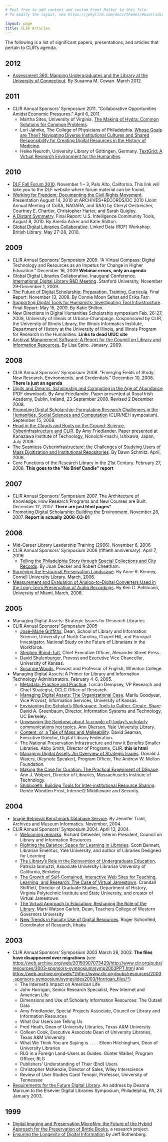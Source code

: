 ```yaml
---
# Feel free to add content and custom Front Matter to this file.
# To modify the layout, see https://jekyllrb.com/docs/themes/#overriding-theme-defaults

layout: page
title: CLIR Articles
---
```


The following is a list of significant papers, presentations, and articles that pertain to CLIR’s agenda.

## 2012

* [Assessment 360: Mapping Undergraduates and the Library at the University of Connecticut](https://zenodo.org/record/7616115). By Susanna M. Cowan. March 2012.

## 2011

* CLIR Annual Sponsors’ Symposium 2011. “Collaborative Opportunities Amidst Economic Pressures.” April 6, 2011.
  * Martha Sites, University of Virginia. [The Making of Hydra: Common Solutions for Common Problems](https://zenodo.org/record/7616075).
  * Lori Jahnke, The College of Physicians of Philadelphia. [Whose Goals are They? Navigating Diverse Institutional Cultures and Shared Responsibility for Creating Digital Resources in the History of Medicine](https://zenodo.org/record/7616083).
  * Heike Neuroth, University Library of Göttingen, Germany. [TextGrid: A Virtual Research Environment for the Humanities](https://zenodo.org/record/7616105).


## 2010

* [DLF Fall Forum 2010](https://www.diglib.org/dlf-events/fall2010/). November 1 – 3, Palo Alto, California. This link will take you to the DLF website where forum material can be found.
* [Working for Freedom: Documenting the Civil Rights Movement](https://zenodo.org/record/7615839). Presentation August 14, 2010 at ARCHIVES*RECORDS/DC 2010 (Joint Annual Meeting of CoSA, NAGARA, and SAA) by Cheryl Oestreicher, Courtney E. Chartier, Christopher Harter, and Sarah Quigley.
* [A Distant Symmetry](https://zenodo.org/record/7615859). Final Report: U.S. Intelligence Community Tools, August 8, 2010. By Amelia Acker and Katie Shilton.
* [Global Digital Libraries Collaborative](https://zenodo.org/record/7615880). Linked Data (RDF) Workshop. British Library. May 27-28, 2010.


## 2009

* CLIR Annual Sponsors’ Symposium 2009. “A Virtual Compass: Digital Technology and Resources as an Impetus for Change in Higher Education.”
December 16, 2009 **Webinar errors, only an agenda**
* Global Digital Libraries Collaborative. Inaugural Conference. [International Digital Library R&D Meeting](https://zenodo.org/record/7615813). Stanford University, November 29-December 1, 2009.
* [The Future of Digital Scholarship: Preparation, Training, Curricula](https://zenodo.org/record/7615497). Final Report: November 13, 2009. By Connie Moon Sehat and Erika Farr.
* [Supporting Digital Tools for Humanists: Investigating Tool Infrastructure](https://zenodo.org/record/7615495). Final Report: May 15, 2009. By Katie Shilton.
* New Directions in Digital Humanities Scholarship symposium Feb. 26-27, 2009, University of Illinois at Urbana-Champaign. Cosponsored by CLIR, the University of Illinois Library, the Illinois Informatics Institute, Department of History at the University of Illinois, and Illinois Program for Research in the Humanities. **Links to dead UIUC site**
* [Archival Management Software: A Report for the Council on Library and Information Resources](https://zenodo.org/record/7615490). By Lisa Spiro. January, 2009.

## 2008

* CLIR Annual Sponsors’ Symposium 2008. “Emerging Fields of Study: New Research, Environments, and Credentials.” December 10, 2008. **There is just an agenda**
* [Digits and Dreams: Scholarship and Computing in the Age of Abundance]() (PDF download). By Amy Friedlander. Paper presented at Royal Irish Academy, Dublin, Ireland, 23 September 2008. Revised 2 December 2008.
* [Promoting Digital Scholarship: Formulating Research Challenges in the Humanities, Social Sciences and Computation](https://zenodo.org/record/7615476) (CLIR/NEH symposium). September 15, 2008.
* [Head in the Clouds and Boots on the Ground: Science, Cyberinfrastructure and CLIR](https://zenodo.org/record/7615466). By Amy Friedlander. Paper presented at Kanazawa Institute of Technology, Nonoichi-machi, Ishikawa, Japan, July 2008.
* [The Seamless Cyberinfrastructure: the Challenges of Studying Users of Mass Digitization and Institutional Repositories](https://zenodo.org/record/7615462). By Dawn Schmitz. April, 2008.
* Core Functions of the Research Library in the 21st Century. February 27, 2008. **This goes to the "No Brief Candle" report**

## 2007
* CLIR Annual Sponsors’ Symposium 2007. The Architecture of Knowledge: How Research Programs and New Courses are Built. December 12, 2007. **There are just html pages***
* [Promoting Digital Scholarship: Building the Environment](https://zenodo.org/record/7615443). November 28, 2007. **Report is actually 2008-03-01**

## 2006

* Mid-Career Library Leadership Training (2006). November 6, 2006
* CLIR Annual Sponsors’ Symposium 2006 (fiftieth anniversary). April 7, 2006
  * [Telling the Philadelphia Story through Special Collections and City Records](https://zenodo.org/record/7618722). By Joan Decker and Robert Cheetham.
* [Surveying the E-Journal Preservation Landscape](https://zenodo.org/record/7613340). By Anne R. Kenney, Cornell University Library. March, 2006.
* [Measurement and Evaluation of Analog-to-Digital Converters Used in the Long-Term Preservation of Audio Recordings](https://zenodo.org/record/7613324). By Ken C. Pohlmann, University of Miami, March, 2006.

## 2005

* Managing Digital Assets: Strategic Issues for Research Libraries
* CLIR Annual Sponsors’ Symposium 2005
  * [José-Marie Griffiths](https://zenodo.org/record/7616133), Dean, School of Library and Information Science, University of North Carolina, Chapel Hill, and Principal Investigator, National Study on the Future of Librarians in the Workforce.
  * [Stephen Rhind-Tutt](https://zenodo.org/record/7616127), Chief Executive Officer, Alexander Street Press.
  * [David Shulenburger](https://zenodo.org/record/7616160), Provost and Executive Vice Chancellor, University of Kansas.
  * [Susanne Woods](https://zenodo.org/record/7616178), Provost and Professor of English, Wheaton College.
* Managing Digital Assets: A Primer for Library and Information Technology Administrators. February 4-6, 2005.
  * [Metadata: Practice and Practice](https://zenodo.org/record/7616184). Lorcan Dempsey, VP Research and Chief Strategist, OCLC Office of Research. 
  * [Managing Digital Assets: The Organizational Case](https://zenodo.org/record/7616197). Marilu Goodyear, Vice Provost, Information Services, University of Kansas. 
  * [Envisioning the Scholar’s Workspace: Tools to Gather, Create, Share](https://zenodo.org/record/7616207). David A. Greenbaum, Director, Information Systems and Technology, UC Berkeley.
  * [Unweaving the Rainbow: about (a couple of) today’s scholarly communications hot topics](https://zenodo.org/record/7616217). Ann Okerson, Yale University Library. 
  * [Content: or, a Tale of Mass and Malleability](https://zenodo.org/record/7616234). David Seaman, Executive Director, Digital Library Federation. 
  * The National Preservation Infrastructure and how it Benefits Smaller Libraries. Abby Smith, Director of Programs, CLIR. **this is html** 
  * [Managing Digital Assets: An Overview of Strategic Issues](https://zenodo.org/record/7616383). Donald J. Waters, (Keynote Speaker), Program Officer, The Andrew W. Mellon Foundation. 
  * [Making the Case for Curation: The Practical Experiment of DSpace](https://zenodo.org/record/7616413). Ann J. Wolpert, Director of Libraries, Massachusetts Institute of Technology. 
  * [Shibboleth: Building Tools for Inter-institutional Resource Sharing](https://zenodo.org/record/7616420). Renée Woodten Frost, Internet2 Middleware and Security. 


## 2004 

* [Image Retrieval Benchmark Database Service](https://zenodo.org/record/7613312). By Jennifer Trant, Archives and Museum Informatics. November, 2004.
* CLIR Annual Sponsors' Symposium 2004. April 13, 2004.
  * [Welcoming remarks](https://zenodo.org/record/7613257). Richard Detweiler, Interim President, Council on Library and Information Resources
  * [Righting the Balance: Space for Learning in Libraries](https://zenodo.org/record/7613267). Scott Bennett, Librarian Emeritus, Yale University, and author of Libraries Designed for Learning
  * [The Library’s Role in the Reinvention of Undergraduate Education](https://zenodo.org/record/7613274). Patricia Iannuzzi, Associate University Librarian University of California, Berkeley
  * [The Growth of Self-Contained, Interactive Web Sites for Teaching, Learning, and Research: The Case of Virtual Jamestown](https://zenodo.org/record/7613282). Crandall Shifflett, Director of Graduate Studies, Department of History, Virginia Polytechnic Institute and State University, and creator of Virtual Jamestown
  * [The Virtual Approach to Education: Reshaping the Role of the Library](https://zenodo.org/record/7613291). Marti Watson Garlett, Dean, Teachers College of Western Governors University
  * [New Trends in Faculty Use of Digital Resources](https://zenodo.org/record/7613293). Roger Schonfeld, Coordinator of Research, Ithaka


## 2003

* CLIR Annual Sponsors’ Symposium 2003 March 28, 2003. **The files have disappeared over migrations** (see <https://web.archive.org/web/20150907073429/http://www.clir.org/pubs/resources/2003-sponsors-symposium/symp2003PPT.html> and <https://web.archive.org/web/*/http://www.clir.org/pubs/resources/2003-sponsors-symposium/sympslides2003/Horrigan_files/*>)
  * The Internet’s Impact on American Life
  * John Horrigan, Senior Research Specialist, Pew Internet and American Life
  * Dimensions and Use of Scholarly Information Resources: The Outsell Data
  * Amy Friedlander, Special Projects Associate, Council on Library and Information Resources
  * What Our Users are Telling Us
  * Fred Heath, Dean of University Libraries, Texas A&M University
  * Colleen Cook, Executive Associate Dean of University Libraries, Texas A&M University
  * What We Think You are Saying is . . . . Eileen Hitchingham, Dean of University Libraries
  * RLG in a Foreign Land–Users as Guides. Günter Waibel, Program Officer, RLG
  * Publishers’ Understanding of Their (End) Users
  * Christopher McKenzie, Director of Sales, Wiley Interscience
  * Review of User Studies Carol Tenopir, Professor, University of Tennessee
* [Requirements for the Future Digital Library](https://zenodo.org/record/7613233). An address by Deanna Marcum to the Elsevier Digital Libraries Symposium, Philadelphia, PA, 25 January 2003.

## 1999

* [Digital Imaging and Preservation Microfilm: the Future of the Hybrid Approach for the Preservation of Brittle Books](https://zenodo.org/record/7613215), a research project.
* [Ensuring the Longevity of Digital Information](https://zenodo.org/record/7613173) by Jeff Rothenberg. 